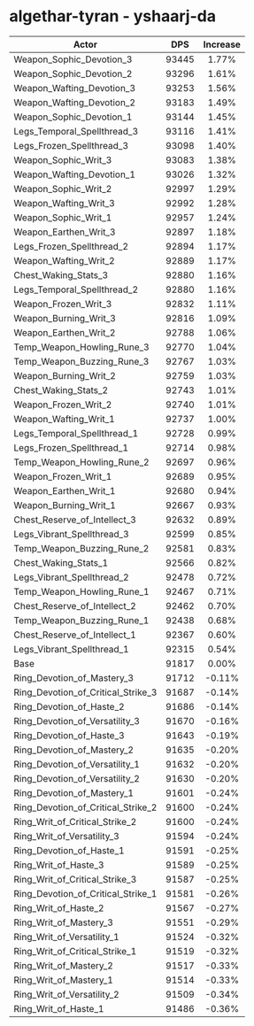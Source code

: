 # algethar-tyran - yshaarj-da
| Actor | DPS | Increase |
|---|:---:|:---:|
|Weapon_Sophic_Devotion_3|93445|1.77%|
|Weapon_Sophic_Devotion_2|93296|1.61%|
|Weapon_Wafting_Devotion_3|93253|1.56%|
|Weapon_Wafting_Devotion_2|93183|1.49%|
|Weapon_Sophic_Devotion_1|93144|1.45%|
|Legs_Temporal_Spellthread_3|93116|1.41%|
|Legs_Frozen_Spellthread_3|93098|1.40%|
|Weapon_Sophic_Writ_3|93083|1.38%|
|Weapon_Wafting_Devotion_1|93026|1.32%|
|Weapon_Sophic_Writ_2|92997|1.29%|
|Weapon_Wafting_Writ_3|92992|1.28%|
|Weapon_Sophic_Writ_1|92957|1.24%|
|Weapon_Earthen_Writ_3|92897|1.18%|
|Legs_Frozen_Spellthread_2|92894|1.17%|
|Weapon_Wafting_Writ_2|92889|1.17%|
|Chest_Waking_Stats_3|92880|1.16%|
|Legs_Temporal_Spellthread_2|92880|1.16%|
|Weapon_Frozen_Writ_3|92832|1.11%|
|Weapon_Burning_Writ_3|92816|1.09%|
|Weapon_Earthen_Writ_2|92788|1.06%|
|Temp_Weapon_Howling_Rune_3|92770|1.04%|
|Temp_Weapon_Buzzing_Rune_3|92767|1.03%|
|Weapon_Burning_Writ_2|92759|1.03%|
|Chest_Waking_Stats_2|92743|1.01%|
|Weapon_Frozen_Writ_2|92740|1.01%|
|Weapon_Wafting_Writ_1|92737|1.00%|
|Legs_Temporal_Spellthread_1|92728|0.99%|
|Legs_Frozen_Spellthread_1|92714|0.98%|
|Temp_Weapon_Howling_Rune_2|92697|0.96%|
|Weapon_Frozen_Writ_1|92689|0.95%|
|Weapon_Earthen_Writ_1|92680|0.94%|
|Weapon_Burning_Writ_1|92667|0.93%|
|Chest_Reserve_of_Intellect_3|92632|0.89%|
|Legs_Vibrant_Spellthread_3|92599|0.85%|
|Temp_Weapon_Buzzing_Rune_2|92581|0.83%|
|Chest_Waking_Stats_1|92566|0.82%|
|Legs_Vibrant_Spellthread_2|92478|0.72%|
|Temp_Weapon_Howling_Rune_1|92467|0.71%|
|Chest_Reserve_of_Intellect_2|92462|0.70%|
|Temp_Weapon_Buzzing_Rune_1|92438|0.68%|
|Chest_Reserve_of_Intellect_1|92367|0.60%|
|Legs_Vibrant_Spellthread_1|92315|0.54%|
|Base|91817|0.00%|
|Ring_Devotion_of_Mastery_3|91712|-0.11%|
|Ring_Devotion_of_Critical_Strike_3|91687|-0.14%|
|Ring_Devotion_of_Haste_2|91686|-0.14%|
|Ring_Devotion_of_Versatility_3|91670|-0.16%|
|Ring_Devotion_of_Haste_3|91643|-0.19%|
|Ring_Devotion_of_Mastery_2|91635|-0.20%|
|Ring_Devotion_of_Versatility_1|91632|-0.20%|
|Ring_Devotion_of_Versatility_2|91630|-0.20%|
|Ring_Devotion_of_Mastery_1|91601|-0.24%|
|Ring_Devotion_of_Critical_Strike_2|91600|-0.24%|
|Ring_Writ_of_Critical_Strike_2|91600|-0.24%|
|Ring_Writ_of_Versatility_3|91594|-0.24%|
|Ring_Devotion_of_Haste_1|91591|-0.25%|
|Ring_Writ_of_Haste_3|91589|-0.25%|
|Ring_Writ_of_Critical_Strike_3|91587|-0.25%|
|Ring_Devotion_of_Critical_Strike_1|91581|-0.26%|
|Ring_Writ_of_Haste_2|91567|-0.27%|
|Ring_Writ_of_Mastery_3|91551|-0.29%|
|Ring_Writ_of_Versatility_1|91524|-0.32%|
|Ring_Writ_of_Critical_Strike_1|91519|-0.32%|
|Ring_Writ_of_Mastery_2|91517|-0.33%|
|Ring_Writ_of_Mastery_1|91514|-0.33%|
|Ring_Writ_of_Versatility_2|91509|-0.34%|
|Ring_Writ_of_Haste_1|91486|-0.36%|
